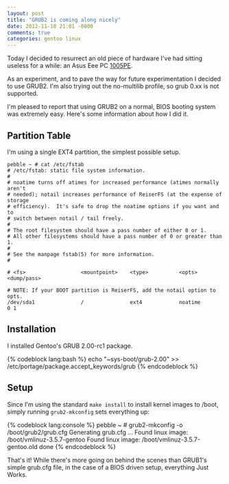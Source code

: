```yaml
---
layout: post
title: "GRUB2 is coming along nicely"
date: 2012-11-18 21:01 -0800
comments: true
categories: gentoo linux
---
```

Today I decided to resurrect an old piece of hardware I've had sitting useless for a while: an Asus Eee PC [1005PE]( http://ca.asus.com/en/Eee/Eee_PC/Eee_PC_1005PE_Seashell/#specifications).

As an experiment, and to pave the way for future experimentation I decided to use GRUB2.
I'm also trying out the no-multilib profile, so grub 0.xx is not supported.

I'm pleased to report that using GRUB2 on a normal, BIOS booting system was extremely easy.
Here's some information about how I did it.

## Partition Table

I'm using a single EXT4 partition, the simplest possible setup.

    pebble ~ # cat /etc/fstab
    # /etc/fstab: static file system information.
    #
    # noatime turns off atimes for increased performance (atimes normally aren't
    # needed); notail increases performance of ReiserFS (at the expense of storage
    # efficiency).  It's safe to drop the noatime options if you want and to
    # switch between notail / tail freely.
    #
    # The root filesystem should have a pass number of either 0 or 1.
    # All other filesystems should have a pass number of 0 or greater than 1.
    #
    # See the manpage fstab(5) for more information.
    #

    # <fs>                  <mountpoint>    <type>          <opts>          <dump/pass>

    # NOTE: If your BOOT partition is ReiserFS, add the notail option to opts.
    /dev/sda1               /               ext4            noatime         0 1

## Installation

I installed Gentoo's GRUB 2.00-rc1 package.

{% codeblock lang:bash %}
    echo "~sys-boot/grub-2.00" >> /etc/portage/package.accept_keywords/grub
{% endcodeblock %}

## Setup

Since I'm using the standard ```make install``` to install kernel images to /boot, simply running ```grub2-mkconfig``` sets everything up:

{% codeblock lang:console %}
pebble ~ # grub2-mkconfig -o /boot/grub2/grub.cfg
Generating grub.cfg ...
Found linux image: /boot/vmlinuz-3.5.7-gentoo
Found linux image: /boot/vmlinuz-3.5.7-gentoo.old
done
{% endcodeblock %}

That's it!
While there's more going on behind the scenes than GRUB1's simple grub.cfg file, in the case of a BIOS driven setup, everything Just Works.
